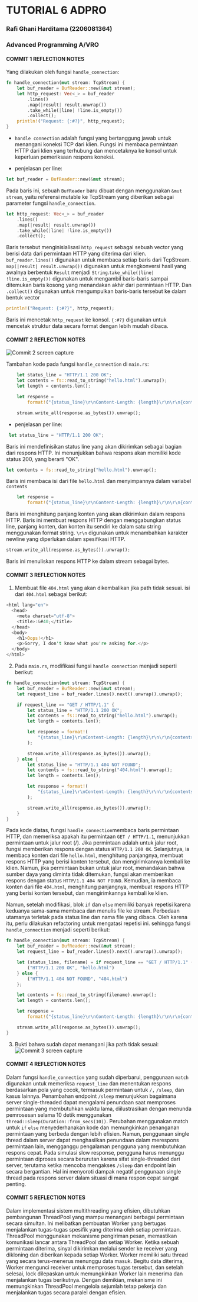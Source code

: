 # TUTORIAL 6 ADPRO
### Rafi Ghani Harditama (2206081364)
### Advanced Programming A/VRO

#### COMMIT 1 REFLECTION NOTES

Yang dilakukan oleh fungsi `handle_connection`:
``` rust
fn handle_connection(mut stream: TcpStream) { 
    let buf_reader = BufReader::new(&mut stream);
    let http_request: Vec<_> = buf_reader
        .lines()
        .map(|result| result.unwrap())
        .take_while(|line| !line.is_empty())
        .collect();
    println!("Request: {:#?}", http_request);
}
```

* `handle connection` adalah fungsi yang bertanggung jawab untuk menangani koneksi TCP dari klien. Fungsi ini membaca permintaan HTTP dari klien yang terhubung dan mencetaknya ke konsol untuk keperluan pemeriksaan respons koneksi. 

* penjelasan per line:

``` rust
let buf_reader = BufReader::new(&mut stream);
``` 
Pada baris ini, sebuah `BufReader` baru dibuat dengan menggunakan `&mut stream`, yaitu referensi mutable ke TcpStream yang diberikan sebagai parameter fungsi `handle_connection`. 

``` rust
let http_request: Vec<_> = buf_reader
    .lines()
    .map(|result| result.unwrap())
    .take_while(|line| !line.is_empty())
    .collect();
```
Baris tersebut menginisialisasi `http_request` sebagai sebuah vector yang berisi data dari permintaan HTTP yang diterima dari klien. `buf_reader.lines()` digunakan untuk membaca setiap baris dari TcpStream. `map(|result| result.unwrap())` digunakan untuk mengkonversi hasil  yang awalnya berbentuk `Result` menjadi `String`.`take_while(|line| !line.is_empty())` digunakan untuk mengambil baris-baris sampai ditemukan baris kosong yang menandakan akhir dari permintaan HTTP. Dan `.collect()` digunakan untuk mengumpulkan baris-baris tersebut ke dalam bentuk vector

``` rust
println!("Request: {:#?}", http_request);
```

Baris ini mencetak `http_request` ke konsol. `{:#?}` digunakan untuk mencetak struktur data secara format dengan lebih mudah dibaca. 

#### COMMIT 2 REFLECTION NOTES

![Commit 2 screen capture](assets/images/commit2.png)

Tambahan kode pada fungsi `handle_connection` di `main.rs`:
```rust
    let status_line = "HTTP/1.1 200 OK";
    let contents = fs::read_to_string("hello.html").unwrap();
    let length = contents.len();

    let response =
        format!("{status_line}\r\nContent-Length: {length}\r\n\r\n{contents}");

    stream.write_all(response.as_bytes()).unwrap();
```

* penjelasan per line:
``` rust
 let status_line = "HTTP/1.1 200 OK";
```
Baris ini mendefinisikan status line yang akan dikirimkan sebagai bagian dari respons HTTP. Ini menunjukkan bahwa respons akan memiliki kode status 200, yang berarti "OK".

```rust
let contents = fs::read_to_string("hello.html").unwrap();
```
Baris ini membaca isi dari file `hello.html` dan menyimpannya dalam variabel `contents`

``` rust
    let response =
        format!("{status_line}\r\nContent-Length: {length}\r\n\r\n{contents}");
```

Baris ini menghitung panjang konten yang akan dikirimkan dalam respons HTTP. Baris ini membuat respons HTTP dengan menggabungkan status line, panjang konten, dan konten itu sendiri ke dalam satu string menggunakan format string. `\r\n` digunakan untuk menambahkan karakter newline yang diperlukan dalam spesifikasi HTTP.

``` rust
stream.write_all(response.as_bytes()).unwrap();
```
Baris ini menuliskan respons HTTP ke dalam stream sebagai bytes. 

#### COMMIT 3 REFLECTION NOTES

1. Membuat file `404.html` yang akan dikembalikan jika path tidak sesuai. isi dari `404.html` sebagai berikut:
``` rust
<html lang="en">
  <head>
    <meta charset="utf-8">
    <title>:&#40;</title>
  </head>
  <body>
    <h1>Oops!</h1>
    <p>Sorry, I don't know what you're asking for.</p>
  </body>
</html>
```

2. Pada `main.rs`, modifikasi fungsi `handle connection` menjadi seperti berikut:
```rust
fn handle_connection(mut stream: TcpStream) {
    let buf_reader = BufReader::new(&mut stream);
    let request_line = buf_reader.lines().next().unwrap().unwrap();

    if request_line == "GET / HTTP/1.1" {
        let status_line = "HTTP/1.1 200 OK";
        let contents = fs::read_to_string("hello.html").unwrap();
        let length = contents.len();

        let response = format!(
            "{status_line}\r\nContent-Length: {length}\r\n\r\n{contents}"
        );

        stream.write_all(response.as_bytes()).unwrap();
    } else {
        let status_line = "HTTP/1.1 404 NOT FOUND";
        let contents = fs::read_to_string("404.html").unwrap();
        let length = contents.len();

        let response = format!(
            "{status_line}\r\nContent-Length: {length}\r\n\r\n{contents}"
        );

        stream.write_all(response.as_bytes()).unwrap();
    }
}
```
Pada kode diatas, fungsi `handle_connection`membaca baris permintaan HTTP, dan memeriksa apakah itu permintaan `GET / HTTP/1.1`, menunjukkan permintaan untuk jalur root (/). Jika permintaan adalah untuk jalur root, fungsi memberikan respons dengan status `HTTP/1.1 200 OK`. Selanjutnya, ia membaca konten dari file `hello.html`, menghitung panjangnya, membuat respons HTTP yang berisi konten tersebut, dan mengirimkannya kembali ke klien. Namun, jika permintaan bukan untuk jalur root, menandakan bahwa sumber daya yang diminta tidak ditemukan, fungsi akan memberikan respons dengan status `HTTP/1.1 404 NOT FOUND`. Kemudian, ia membaca konten dari file `404.html`, menghitung panjangnya, membuat respons HTTP yang berisi konten tersebut, dan mengirimkannya kembali ke klien. 

Namun, setelah modifikasi, blok `if` dan `else` memiliki banyak repetisi karena keduanya sama-sama membaca dan menulis file ke stream. Perbedaan utamanya terletak pada status line dan nama file yang dibaca. Oleh karena itu, perlu dilakukan refactoring untuk mengatasi repetisi ini. sehingga fungsi `handle_connection` menjadi seperti berikut:

``` rust
fn handle_connection(mut stream: TcpStream) { 
    let buf_reader = BufReader::new(&mut stream);
    let request_line = buf_reader.lines().next().unwrap().unwrap();

    let (status_line, filename) = if request_line == "GET / HTTP/1.1" {
        ("HTTP/1.1 200 OK", "hello.html")
    } else {
        ("HTTP/1.1 404 NOT FOUND", "404.html")
    };

    let contents = fs::read_to_string(filename).unwrap();
    let length = contents.len();

    let response =
        format!("{status_line}\r\nContent-Length: {length}\r\n\r\n{contents}");

    stream.write_all(response.as_bytes()).unwrap();
}
```

3. Bukti bahwa sudah dapat menangani jika path tidak sesuai:
![Commit 3 screen capture](assets/images/commit3.png)

#### COMMIT 4 REFLECTION NOTES

Dalam fungsi `handle_connection` yang sudah diperbarui, penggunaan `match` digunakan untuk memeriksa `request_line` dan menentukan respons berdasarkan pola yang cocok, termasuk permintaan untuk `/,` `/sleep`, dan kasus lainnya. Penambahan endpoint `/sleep` menunjukkan bagaimana server single-threaded dapat mengalami penundaan saat memproses permintaan yang membutuhkan waktu lama, diilustrasikan dengan menunda pemrosesan selama 10 detik menggunakan `thread::sleep(Duration::from_secs(10))`. Perubahan menggunakan match untuk `if` `else` menyederhanakan kode dan memungkinkan penanganan permintaan yang berbeda dengan lebih efisien. Namun, penggunaan single thread dalam server dapat menghasilkan penundaan dalam merespons permintaan lain, mengganggu pengalaman pengguna yang membutuhkan respons cepat. Pada simulasi slow response, pengguna harus menunggu permintaan diproses secara berurutan karena sifat single-threaded dari server, terutama ketika mencoba mengakses `/sleep` dan endpoint lain secara bergantian. Hal ini menyoroti dampak negatif penggunaan single thread pada respons server dalam situasi di mana respon cepat sangat penting.

#### COMMIT 5 REFLECTION NOTES

Dalam implementasi sistem multithreading yang efisien, dibutuhkan pembangunan ThreadPool yang mampu menangani berbagai permintaan secara simultan. Ini melibatkan pembuatan Worker yang bertugas menjalankan tugas-tugas spesifik yang diterima oleh setiap permintaan. ThreadPool menggunakan mekanisme pengiriman pesan, memastikan komunikasi lancar antara ThreadPool dan setiap Worker. Ketika sebuah permintaan diterima, sinyal dikirimkan melalui sender ke receiver yang dikloning dan diberikan kepada setiap Worker. Worker memiliki satu thread yang secara terus-menerus menunggu data masuk. Begitu data diterima, Worker mengunci receiver untuk memproses tugas tersebut, dan setelah selesai, lock dilepaskan untuk memungkinkan Worker lain menerima dan menjalankan tugas berikutnya. Dengan demikian, mekanisme ini memungkinkan ThreadPool mengelola sejumlah tetap pekerja dan menjalankan tugas secara paralel dengan efisien.